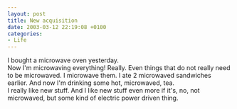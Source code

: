 ```yaml
---
layout: post
title: New acquisition
date: 2003-03-12 22:19:08 +0100
categories:
- Life
---
```

<p>I bought a microwave oven yesterday.<br />
Now I'm microwaving everything! Really. Even things that do not really need to be microwaved. I microwave them. I ate 2 microwaved sandwiches earlier. And now I'm drinking some hot, microwaved, tea.<br />
I really like new stuff. And I like new stuff even more if it's, no, not microwaved, but some kind of electric power driven thing.</p>
